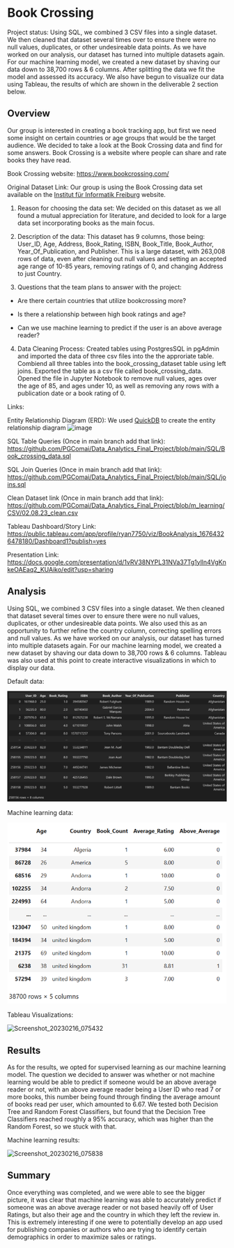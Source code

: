 # Book Crossing

Project status: Using SQL, we combined 3 CSV files into a single dataset. We then cleaned that dataset several times over to ensure there were no null values, duplicates, or other undesireable data points. As we have worked on our analysis, our dataset has turned into multiple datasets again. For our machine learning model, we created a new dataset by shaving our data down to 38,700 rows & 6 columns. After splitting the data we fit the model and assessed its accuracy. We also have begun to visualize our data using Tableau, the results of which are shown in the deliverable 2 section below.

## Overview

Our group is interested in creating a book tracking app, but first we need some insight on certain countries or age groups that would be the target audience. We decided to take a look at the Book Crossing data and find for some answers. Book Crossing is a website where people can share and rate books they have read.

Book Crossing website: https://www.bookcrossing.com/

Original Dataset Link: Our group is using the Book Crossing data set available on the [Institut für Informatik Freiburg](http://www2.informatik.uni-freiburg.de/~cziegler/BX/) website.  
    
1. Reason for choosing the data set: We decided on this dataset as we all found a mutual appreciation for literature, and decided to look for a large       data set incorporating books as the main focus.
2. Description of the data: This dataset has 9 columns, those being: User_ID, Age, Address, Book_Rating, ISBN, Book_Title, Book_Author,     Year_Of_Publication, and Publisher. This is a large dataset, with 263,008 rows of data, even after cleaning out null values and setting an accepted age range of 10-85 years, removing ratings of 0, and changing Address to just Country.

3. Questions that the team plans to answer with the project: 

- Are there certain countries that utilize bookcrossing more?

- Is there a relationship between high book ratings and age?

- Can we use machine learning to predict if the user is an above average reader?

4. Data Cleaning Process: 
Created tables using PostgresSQL in pgAdmin and imported the data of three csv files into the the approriate table. Combiend all three tables into the book_crossing_dataset table using left joins. Exported the table as a csv file called book_crossing_data. Opened the file in Jupyter Notebook to remove null values, ages over the age of 85, and ages under 10, as well as removing any rows with a publication date or a book rating of 0.

Links:

Entity Relationship Diagram (ERD):
We used [QuickDB](https://app.quickdatabasediagrams.com/#/) to create the entity relationship diagram
![image](https://user-images.githubusercontent.com/29783071/217999397-93cef473-1dcb-4e74-ab40-4d0a90aacbcc.png)

SQL Table Queries (Once in main branch add that link): https://github.com/PGComai/Data_Analytics_Final_Project/blob/main/SQL/Book_crossing_data.sql

SQL Join Queries (Once in main branch add that link): https://github.com/PGComai/Data_Analytics_Final_Project/blob/main/SQL/joins.sql

Clean Dataset link (Once in main branch add that link): https://github.com/PGComai/Data_Analytics_Final_Project/blob/m_learning/CSV/02.08.23_clean.csv

Tableau Dashboard/Story Link: https://public.tableau.com/app/profile/ryan7750/viz/BookAnalysis_16764326478180/Dashboard1?publish=yes

Presentation Link: https://docs.google.com/presentation/d/1vRV38NYPL31NVa37Tg1ylln4VgKnkeOAEaq2_KUAiko/edit?usp=sharing 

## Analysis

Using SQL, we combined 3 CSV files into a single dataset. We then cleaned that dataset several times over to ensure there were no null values, duplicates, or other undesireable data points. We also used this as an opportunity to further refine the country column, correcting spelling errors and null values. As we have worked on our analysis, our dataset has turned into multiple datasets again. For our machine learning model, we created a new dataset by shaving our data down to 38,700 rows & 6 columns. Tableau was also used at this point to create interactive visualizations in which to display our data.

Default data:

![image](Images/all_data.png)

Machine learning data:

![image](Images/sml_data.png)

Tableau Visualizations:

<img width="915" alt="Screenshot_20230216_075432" src="https://user-images.githubusercontent.com/29783071/219545797-f12aeb91-f5c6-4fdb-903c-bf44efe719b6.png">

## Results

As for the results, we opted for supervised learning as our machine learning model. The question we decided to answer was whether or not machine learning would be able to predict if someone would be an above average reader or not, with an above average reader being a User ID who read 7 or more books, this number being found through finding the average amount of books read per user, which amounted to 6.67. We tested both Decision Tree and Random Forest Classifiers, but found that the Decision Tree Classifiers reached roughly a 95% accuracy, which was higher than the Random Forest, so we stuck with that.

Machine learning results:

<img width="319" alt="Screenshot_20230216_075838" src="https://user-images.githubusercontent.com/29783071/219546035-b998dec6-b784-4ea2-875a-0484c23f3b53.png">

## Summary

Once everything was completed, and we were able to see the bigger picture, it was clear that machine learning was able to accurately predict if someone was an above average reader or not based heavily off of User Ratings, but also their age and the country in which they left the review in. This is extremely interesting if one were to potentially develop an app used for publishing companies or authors who are trying to identify certain demographics in order to maximize sales or ratings. 

